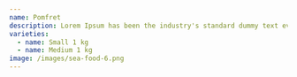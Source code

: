 ```yaml
---
name: Pomfret
description: Lorem Ipsum has been the industry's standard dummy text ever since the 1500s.
varieties:
  - name: Small 1 kg
  - name: Medium 1 kg
image: /images/sea-food-6.png
---
```

